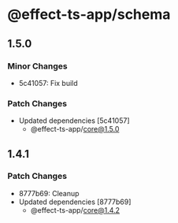 # @effect-ts-app/schema

## 1.5.0

### Minor Changes

- 5c41057: Fix build

### Patch Changes

- Updated dependencies [5c41057]
  - @effect-ts-app/core@1.5.0

## 1.4.1

### Patch Changes

- 8777b69: Cleanup
- Updated dependencies [8777b69]
  - @effect-ts-app/core@1.4.2

